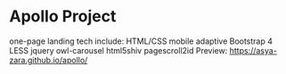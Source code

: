 # Apollo Project

one-page landing
tech include:
HTML/CSS
mobile adaptive
Bootstrap 4
LESS
jquery
owl-carousel
html5shiv
pagescroll2id
Preview: https://asya-zara.github.io/apollo/
